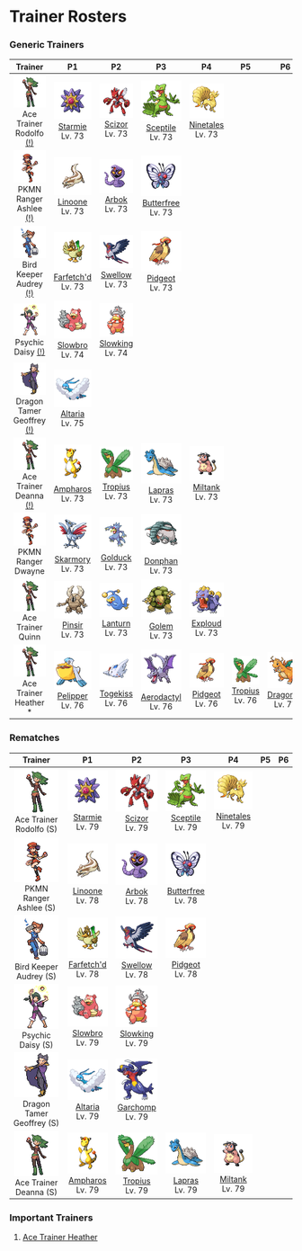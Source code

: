 # Trainer Rosters

### Generic Trainers

| Trainer | P1 | P2 | P3 | P4 | P5 | P6 |
|:-------:|:--:|:--:|:--:|:--:|:--:|:--:|
| ![Ace Trainer Rodolfo (!)](../../assets/trainers/ace_trainer.png "Ace Trainer Rodolfo (!)")<br>Ace Trainer Rodolfo [(!)](#rematches) | ![Starmie](../../assets/sprites/starmie/front.gif "Starmie")<br>[Starmie](../../pokemon/starmie.md/)<br>Lv. 73 | ![Scizor](../../assets/sprites/scizor/front.gif "Scizor")<br>[Scizor](../../pokemon/scizor.md/)<br>Lv. 73 | ![Sceptile](../../assets/sprites/sceptile/front.gif "Sceptile")<br>[Sceptile](../../pokemon/sceptile.md/)<br>Lv. 73 | ![Ninetales](../../assets/sprites/ninetales/front.gif "Ninetales")<br>[Ninetales](../../pokemon/ninetales.md/)<br>Lv. 73 |
| ![PKMN Ranger Ashlee (!)](../../assets/trainers/pkmn_ranger.png "PKMN Ranger Ashlee (!)")<br>PKMN Ranger Ashlee [(!)](#rematches) | ![Linoone](../../assets/sprites/linoone/front.gif "Linoone")<br>[Linoone](../../pokemon/linoone.md/)<br>Lv. 73 | ![Arbok](../../assets/sprites/arbok/front.gif "Arbok")<br>[Arbok](../../pokemon/arbok.md/)<br>Lv. 73 | ![Butterfree](../../assets/sprites/butterfree/front.gif "Butterfree")<br>[Butterfree](../../pokemon/butterfree.md/)<br>Lv. 73 |
| ![Bird Keeper Audrey (!)](../../assets/trainers/bird_keeper.png "Bird Keeper Audrey (!)")<br>Bird Keeper Audrey [(!)](#rematches) | ![Farfetch'd](../../assets/sprites/farfetchd/front.gif "Farfetch'd")<br>[Farfetch'd](../../pokemon/farfetchd.md/)<br>Lv. 73 | ![Swellow](../../assets/sprites/swellow/front.gif "Swellow")<br>[Swellow](../../pokemon/swellow.md/)<br>Lv. 73 | ![Pidgeot](../../assets/sprites/pidgeot/front.gif "Pidgeot")<br>[Pidgeot](../../pokemon/pidgeot.md/)<br>Lv. 73 |
| ![Psychic Daisy (!)](../../assets/trainers/psychic.png "Psychic Daisy (!)")<br>Psychic Daisy [(!)](#rematches) | ![Slowbro](../../assets/sprites/slowbro/front.gif "Slowbro")<br>[Slowbro](../../pokemon/slowbro.md/)<br>Lv. 74 | ![Slowking](../../assets/sprites/slowking/front.gif "Slowking")<br>[Slowking](../../pokemon/slowking.md/)<br>Lv. 74 |
| ![Dragon Tamer Geoffrey (!)](../../assets/trainers/dragon_tamer.png "Dragon Tamer Geoffrey (!)")<br>Dragon Tamer Geoffrey [(!)](#rematches) | ![Altaria](../../assets/sprites/altaria/front.gif "Altaria")<br>[Altaria](../../pokemon/altaria.md/)<br>Lv. 75 |
| ![Ace Trainer Deanna (!)](../../assets/trainers/ace_trainer.png "Ace Trainer Deanna (!)")<br>Ace Trainer Deanna [(!)](#rematches) | ![Ampharos](../../assets/sprites/ampharos/front.gif "Ampharos")<br>[Ampharos](../../pokemon/ampharos.md/)<br>Lv. 73 | ![Tropius](../../assets/sprites/tropius/front.gif "Tropius")<br>[Tropius](../../pokemon/tropius.md/)<br>Lv. 73 | ![Lapras](../../assets/sprites/lapras/front.gif "Lapras")<br>[Lapras](../../pokemon/lapras.md/)<br>Lv. 73 | ![Miltank](../../assets/sprites/miltank/front.gif "Miltank")<br>[Miltank](../../pokemon/miltank.md/)<br>Lv. 73 |
| ![PKMN Ranger Dwayne](../../assets/trainers/pkmn_ranger.png "PKMN Ranger Dwayne")<br>PKMN Ranger Dwayne | ![Skarmory](../../assets/sprites/skarmory/front.gif "Skarmory")<br>[Skarmory](../../pokemon/skarmory.md/)<br>Lv. 73 | ![Golduck](../../assets/sprites/golduck/front.gif "Golduck")<br>[Golduck](../../pokemon/golduck.md/)<br>Lv. 73 | ![Donphan](../../assets/sprites/donphan/front.gif "Donphan")<br>[Donphan](../../pokemon/donphan.md/)<br>Lv. 73 |
| ![Ace Trainer Quinn](../../assets/trainers/ace_trainer.png "Ace Trainer Quinn")<br>Ace Trainer Quinn | ![Pinsir](../../assets/sprites/pinsir/front.gif "Pinsir")<br>[Pinsir](../../pokemon/pinsir.md/)<br>Lv. 73 | ![Lanturn](../../assets/sprites/lanturn/front.gif "Lanturn")<br>[Lanturn](../../pokemon/lanturn.md/)<br>Lv. 73 | ![Golem](../../assets/sprites/golem/front.gif "Golem")<br>[Golem](../../pokemon/golem.md/)<br>Lv. 73 | ![Exploud](../../assets/sprites/exploud/front.gif "Exploud")<br>[Exploud](../../pokemon/exploud.md/)<br>Lv. 73 |
| ![Ace Trainer Heather *](../../assets/trainers/ace_trainer.png "Ace Trainer Heather *")<br>Ace Trainer Heather * | ![Pelipper](../../assets/sprites/pelipper/front.gif "Pelipper")<br>[Pelipper](../../pokemon/pelipper.md/)<br>Lv. 76 | ![Togekiss](../../assets/sprites/togekiss/front.gif "Togekiss")<br>[Togekiss](../../pokemon/togekiss.md/)<br>Lv. 76 | ![Aerodactyl](../../assets/sprites/aerodactyl/front.gif "Aerodactyl")<br>[Aerodactyl](../../pokemon/aerodactyl.md/)<br>Lv. 76 | ![Pidgeot](../../assets/sprites/pidgeot/front.gif "Pidgeot")<br>[Pidgeot](../../pokemon/pidgeot.md/)<br>Lv. 76 | ![Tropius](../../assets/sprites/tropius/front.gif "Tropius")<br>[Tropius](../../pokemon/tropius.md/)<br>Lv. 76 | ![Dragonite](../../assets/sprites/dragonite/front.gif "Dragonite")<br>[Dragonite](../../pokemon/dragonite.md/)<br>Lv. 77 |


### Rematches

| Trainer | P1 | P2 | P3 | P4 | P5 | P6 |
|:-------:|:--:|:--:|:--:|:--:|:--:|:--:|
| ![Ace Trainer Rodolfo (S)](../../assets/trainers/ace_trainer.png "Ace Trainer Rodolfo (S)")<br>Ace Trainer Rodolfo (S) | ![Starmie](../../assets/sprites/starmie/front.gif "Starmie")<br>[Starmie](../../pokemon/starmie.md/)<br>Lv. 79 | ![Scizor](../../assets/sprites/scizor/front.gif "Scizor")<br>[Scizor](../../pokemon/scizor.md/)<br>Lv. 79 | ![Sceptile](../../assets/sprites/sceptile/front.gif "Sceptile")<br>[Sceptile](../../pokemon/sceptile.md/)<br>Lv. 79 | ![Ninetales](../../assets/sprites/ninetales/front.gif "Ninetales")<br>[Ninetales](../../pokemon/ninetales.md/)<br>Lv. 79 |
| ![PKMN Ranger Ashlee (S)](../../assets/trainers/pkmn_ranger.png "PKMN Ranger Ashlee (S)")<br>PKMN Ranger Ashlee (S) | ![Linoone](../../assets/sprites/linoone/front.gif "Linoone")<br>[Linoone](../../pokemon/linoone.md/)<br>Lv. 78 | ![Arbok](../../assets/sprites/arbok/front.gif "Arbok")<br>[Arbok](../../pokemon/arbok.md/)<br>Lv. 78 | ![Butterfree](../../assets/sprites/butterfree/front.gif "Butterfree")<br>[Butterfree](../../pokemon/butterfree.md/)<br>Lv. 78 |
| ![Bird Keeper Audrey (S)](../../assets/trainers/bird_keeper.png "Bird Keeper Audrey (S)")<br>Bird Keeper Audrey (S) | ![Farfetch'd](../../assets/sprites/farfetchd/front.gif "Farfetch'd")<br>[Farfetch'd](../../pokemon/farfetchd.md/)<br>Lv. 78 | ![Swellow](../../assets/sprites/swellow/front.gif "Swellow")<br>[Swellow](../../pokemon/swellow.md/)<br>Lv. 78 | ![Pidgeot](../../assets/sprites/pidgeot/front.gif "Pidgeot")<br>[Pidgeot](../../pokemon/pidgeot.md/)<br>Lv. 78 |
| ![Psychic Daisy (S)](../../assets/trainers/psychic.png "Psychic Daisy (S)")<br>Psychic Daisy (S) | ![Slowbro](../../assets/sprites/slowbro/front.gif "Slowbro")<br>[Slowbro](../../pokemon/slowbro.md/)<br>Lv. 79 | ![Slowking](../../assets/sprites/slowking/front.gif "Slowking")<br>[Slowking](../../pokemon/slowking.md/)<br>Lv. 79 |
| ![Dragon Tamer Geoffrey (S)](../../assets/trainers/dragon_tamer.png "Dragon Tamer Geoffrey (S)")<br>Dragon Tamer Geoffrey (S) | ![Altaria](../../assets/sprites/altaria/front.gif "Altaria")<br>[Altaria](../../pokemon/altaria.md/)<br>Lv. 79 | ![Garchomp](../../assets/sprites/garchomp/front.gif "Garchomp")<br>[Garchomp](../../pokemon/garchomp.md/)<br>Lv. 79 |
| ![Ace Trainer Deanna (S)](../../assets/trainers/ace_trainer.png "Ace Trainer Deanna (S)")<br>Ace Trainer Deanna (S) | ![Ampharos](../../assets/sprites/ampharos/front.gif "Ampharos")<br>[Ampharos](../../pokemon/ampharos.md/)<br>Lv. 79 | ![Tropius](../../assets/sprites/tropius/front.gif "Tropius")<br>[Tropius](../../pokemon/tropius.md/)<br>Lv. 79 | ![Lapras](../../assets/sprites/lapras/front.gif "Lapras")<br>[Lapras](../../pokemon/lapras.md/)<br>Lv. 79 | ![Miltank](../../assets/sprites/miltank/front.gif "Miltank")<br>[Miltank](../../pokemon/miltank.md/)<br>Lv. 79 |


### Important Trainers

1. [Ace Trainer Heather](important_trainers.md#ace-trainer-heather)
